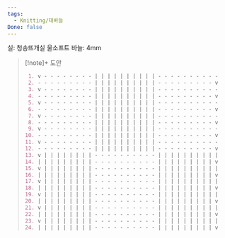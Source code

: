 ```yaml
---
tags:
  - Knitting/대바늘
Done: false
---
```

실: 청송뜨개실 울소프트
바늘: 4mm

> [!note]+ 도안
> ```markdown
>  1. v - - - - - - - - | | | | | | | | | | - - - - - - - - - - 
>  2. - - - - - - - - - | | | | | | | | | | - - - - - - - - - v 
>  3. v - - - - - - - - | | | | | | | | | | - - - - - - - - - - 
>  4. - - - - - - - - - | | | | | | | | | | - - - - - - - - - v 
>  5. v - - - - - - - - | | | | | | | | | | - - - - - - - - - - 
>  6. - - - - - - - - - | | | | | | | | | | - - - - - - - - - v 
>  7. v - - - - - - - - | | | | | | | | | | - - - - - - - - - - 
>  8. - - - - - - - - - | | | | | | | | | | - - - - - - - - - v 
>  9. v - - - - - - - - | | | | | | | | | | - - - - - - - - - - 
> 10. - - - - - - - - - | | | | | | | | | | - - - - - - - - - v 
> 11. v - - - - - - - - | | | | | | | | | | - - - - - - - - - - 
> 12. - - - - - - - - - | | | | | | | | | | - - - - - - - - - v 
> 13. v | | | | | | | | - - - - - - - - - - | | | | | | | | | | 
> 14. | | | | | | | | | - - - - - - - - - - | | | | | | | | | v 
> 15. v | | | | | | | | - - - - - - - - - - | | | | | | | | | | 
> 16. | | | | | | | | | - - - - - - - - - - | | | | | | | | | v 
> 17. v | | | | | | | | - - - - - - - - - - | | | | | | | | | | 
> 18. | | | | | | | | | - - - - - - - - - - | | | | | | | | | v 
> 19. v | | | | | | | | - - - - - - - - - - | | | | | | | | | | 
> 20. | | | | | | | | | - - - - - - - - - - | | | | | | | | | v 
> 21. v | | | | | | | | - - - - - - - - - - | | | | | | | | | | 
> 22. | | | | | | | | | - - - - - - - - - - | | | | | | | | | v 
> 23. v | | | | | | | | - - - - - - - - - - | | | | | | | | | | 
> 24. | | | | | | | | | - - - - - - - - - - | | | | | | | | | v 
>```

